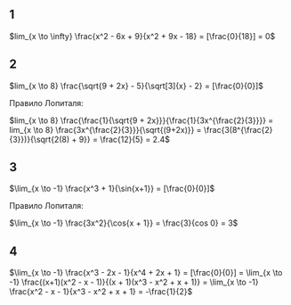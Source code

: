 ## 1
$lim_{x \to \infty} \frac{x^2 - 6x + 9}{x^2 + 9x - 18} = [\frac{0}{18}] = 0$
## 2
$lim_{x \to 8} \frac{\sqrt{9 + 2x} - 5}{\sqrt[3]{x} - 2} = [\frac{0}{0}]$

Правило Лопиталя: 

$lim_{x \to 8} \frac{\frac{1}{\sqrt{9 + 2x}}}{\frac{1}{3x^{\frac{2}{3}}}} = lim_{x \to 8} \frac{3x^{\frac{2}{3}}}{\sqrt{(9+2x)}} = \frac{3(8^{\frac{2}{3}})}{\sqrt{2(8) + 9}} = \frac{12}{5} = 2.4$
## 3
$\lim_{x \to -1} \frac{x^3 + 1}{\sin{x+1}} = [\frac{0}{0}]$

Правило Лопиталя:

$\lim_{x \to -1} \frac{3x^2}{\cos{x + 1}} = \frac{3}{cos 0} = 3$
## 4
$\lim_{x \to -1} \frac{x^3 - 2x - 1}{x^4 + 2x + 1} = [\frac{0}{0}] = \lim_{x \to -1} \frac{(x+1)(x^2 - x - 1)}{(x + 1)(x^3 - x^2 + x + 1)} = \lim_{x \to -1} \frac{x^2 - x - 1}{x^3 - x^2 + x + 1} = -\frac{1}{2}$

